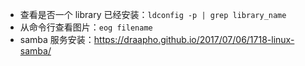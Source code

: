 - 查看是否一个 library 已经安装：`ldconfig -p | grep library_name`
- 从命令行查看图片：`eog filename`
- samba 服务安装：https://draapho.github.io/2017/07/06/1718-linux-samba/
